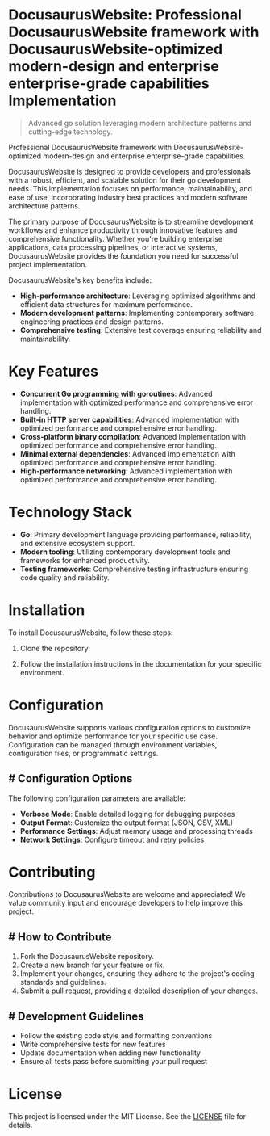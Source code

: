 <!-- fallback_DocusaurusWebsite_20251001221331_39080 -->

# DocusaurusWebsite: Professional DocusaurusWebsite framework with DocusaurusWebsite-optimized modern-design and enterprise enterprise-grade capabilities Implementation
> Advanced go solution leveraging modern architecture patterns and cutting-edge technology.

Professional DocusaurusWebsite framework with DocusaurusWebsite-optimized modern-design and enterprise enterprise-grade capabilities.

DocusaurusWebsite is designed to provide developers and professionals with a robust, efficient, and scalable solution for their go development needs. This implementation focuses on performance, maintainability, and ease of use, incorporating industry best practices and modern software architecture patterns.

The primary purpose of DocusaurusWebsite is to streamline development workflows and enhance productivity through innovative features and comprehensive functionality. Whether you're building enterprise applications, data processing pipelines, or interactive systems, DocusaurusWebsite provides the foundation you need for successful project implementation.

DocusaurusWebsite's key benefits include:

* **High-performance architecture**: Leveraging optimized algorithms and efficient data structures for maximum performance.
* **Modern development patterns**: Implementing contemporary software engineering practices and design patterns.
* **Comprehensive testing**: Extensive test coverage ensuring reliability and maintainability.

# Key Features

* **Concurrent Go programming with goroutines**: Advanced implementation with optimized performance and comprehensive error handling.
* **Built-in HTTP server capabilities**: Advanced implementation with optimized performance and comprehensive error handling.
* **Cross-platform binary compilation**: Advanced implementation with optimized performance and comprehensive error handling.
* **Minimal external dependencies**: Advanced implementation with optimized performance and comprehensive error handling.
* **High-performance networking**: Advanced implementation with optimized performance and comprehensive error handling.

# Technology Stack

* **Go**: Primary development language providing performance, reliability, and extensive ecosystem support.
* **Modern tooling**: Utilizing contemporary development tools and frameworks for enhanced productivity.
* **Testing frameworks**: Comprehensive testing infrastructure ensuring code quality and reliability.

# Installation

To install DocusaurusWebsite, follow these steps:

1. Clone the repository:


2. Follow the installation instructions in the documentation for your specific environment.

# Configuration

DocusaurusWebsite supports various configuration options to customize behavior and optimize performance for your specific use case. Configuration can be managed through environment variables, configuration files, or programmatic settings.

## # Configuration Options

The following configuration parameters are available:

* **Verbose Mode**: Enable detailed logging for debugging purposes
* **Output Format**: Customize the output format (JSON, CSV, XML)
* **Performance Settings**: Adjust memory usage and processing threads
* **Network Settings**: Configure timeout and retry policies

# Contributing

Contributions to DocusaurusWebsite are welcome and appreciated! We value community input and encourage developers to help improve this project.

## # How to Contribute

1. Fork the DocusaurusWebsite repository.
2. Create a new branch for your feature or fix.
3. Implement your changes, ensuring they adhere to the project's coding standards and guidelines.
4. Submit a pull request, providing a detailed description of your changes.

## # Development Guidelines

* Follow the existing code style and formatting conventions
* Write comprehensive tests for new features
* Update documentation when adding new functionality
* Ensure all tests pass before submitting your pull request

# License

This project is licensed under the MIT License. See the [LICENSE](https://github.com/Willysc10/DocusaurusWebsite/blob/main/LICENSE) file for details.
